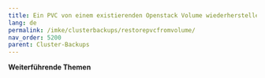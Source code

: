 ```yaml
---
title: Ein PVC von einem existierenden Openstack Volume wiederherstellen
lang: de
permalink: /imke/clusterbackups/restorepvcfromvolume/
nav_order: 5200
parent: Cluster-Backups
---
```

<!-- LTeX:  language=de-DE -->

**Weiterführende Themen**